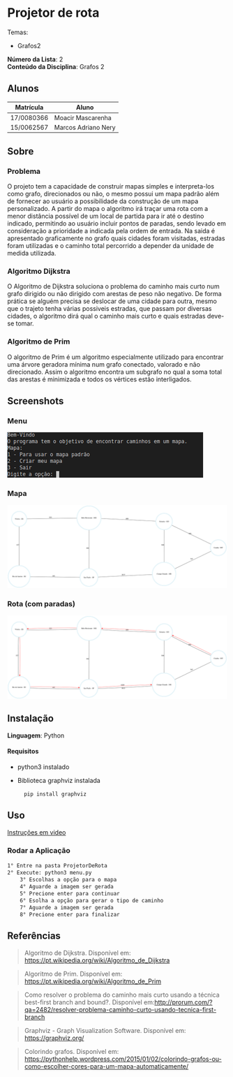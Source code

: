 

# Projetor de rota
Temas:
 - Grafos2


**Número da Lista**: 2<br>
**Conteúdo da Disciplina**: Grafos 2<br>

## Alunos
|Matrícula | Aluno |
| -- | -- |
| 17/0080366  |  Moacir Mascarenha |
| 15/0062567  |  Marcos Adriano Nery |

## Sobre 

### Problema
O projeto tem a capacidade de construir mapas simples e interpreta-los como grafo, direcionados ou não, o mesmo possui um mapa padrão além de fornecer ao usuário a possibilidade da construção de um mapa personalizado. A partir do mapa o algoritmo irá traçar uma rota com a menor distância possível de um local de partida para ir até o destino indicado, permitindo ao usuário incluir pontos de paradas, sendo levado em consideração a prioridade a indicada pela ordem de entrada. Na saida é apresentado graficamente no grafo quais cidades foram visitadas, estradas foram utilizadas e o caminho total percorrido a depender da unidade de medida utilizada.

### Algoritmo Dijkstra
O Algoritmo de Dijkstra soluciona o problema do caminho mais curto num grafo dirigido ou não dirigido com arestas de peso não negativo. De forma prática se alguém precisa se deslocar de uma cidade para outra, mesmo que o trajeto tenha várias possiveis estradas, que passam por diversas cidades, o algoritmo dirá qual o caminho mais curto e quais estradas deve-se tomar.

### Algoritmo de Prim
O algoritmo de Prim é um algoritmo especialmente utilizado para encontrar uma árvore geradora mínima num grafo conectado, valorado e não direcionado. Assim o algoritmo encontra um subgrafo no qual a soma total das arestas é minimizada e todos os vértices estão interligados.

## Screenshots
### Menu

![menu](./img/menu.png)

### Mapa

![menu](./img/mapa.svg)

### Rota (com paradas)
![menu](./img/mapa_resultado.svg)

## Instalação 
**Linguagem**: Python<br>

#### Requisitos
- python3 instalado
- Biblioteca graphviz instalada
    
        pip install graphviz


## Uso 

[Instruções em video](https://www.dropbox.com/s/w1eplr78krg9ph8/projalgoritmos%20on%202020-10-03%2001-42.mp4?dl=0)


### Rodar a Aplicação
    1° Entre na pasta ProjetorDeRota
    2° Execute: python3 menu.py
        3° Escolhas a opção para o mapa
        4° Aguarde a imagem ser gerada
        5° Precione enter para continuar
        6° Esolha a opção para gerar o tipo de caminho
        7° Aguarde a imagem ser gerada
        8° Precione enter para finalizar


## Referências


> Algoritmo de Dijkstra. Disponível em: https://pt.wikipedia.org/wiki/Algoritmo_de_Dijkstra

> Algoritmo de Prim. Disponível em: https://pt.wikipedia.org/wiki/Algoritmo_de_Prim

> Como resolver o problema do caminho mais curto usando a técnica best-first branch and bound?. Disponível em:http://prorum.com/?qa=2482/resolver-problema-caminho-curto-usando-tecnica-first-branch

> Graphviz - Graph Visualization Software. Disponível em: https://graphviz.org/ 

> Colorindo grafos. Disponível em: https://pythonhelp.wordpress.com/2015/01/02/colorindo-grafos-ou-como-escolher-cores-para-um-mapa-automaticamente/






